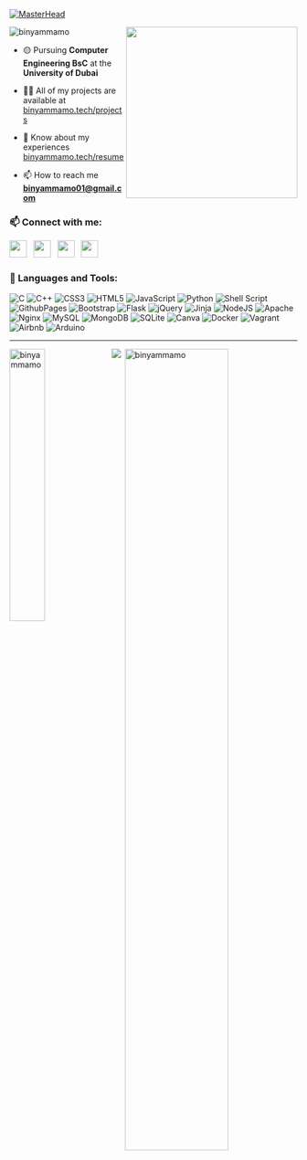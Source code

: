 [![MasterHead](https://media.licdn.com/dms/image/v2/D4D16AQHr3am38VS1Xg/profile-displaybackgroundimage-shrink_350_1400/profile-displaybackgroundimage-shrink_350_1400/0/1727264091404?e=1749686400&v=beta&t=zC5AAfKKMZrxEHSHFRpFGJio8LJD7_Y9lB_IQ2Qix4w)](https://rishavchanda.io)

[//]: # (<h1 align="center">Hi 👋, I'm Binyam Mamo</h1>)
[//]: # (<h3 align="center">A passionate Software Engineering student from Ethiopia</h3>)
<img align="right" width="300" src="https://user-images.githubusercontent.com/74038190/216644497-1951db19-8f3d-4e44-ac08-8e9d7e0d94a7.gif">

<p align="left"> <img src="https://komarev.com/ghpvc/?username=binyammamo&label=Profile%20views&color=0e75b6&style=flat" alt="binyammamo" /> </p>

- 🟡 Pursuing **Computer Engineering BsC** at the **University of Dubai**

- 👨‍💻 All of my projects are available at [binyammamo.tech/projects](binyammamo.tech/projects)

- 📃 Know about my experiences [binyammamo.tech/resume](binyammamo.tech/resume)

- 📫 How to reach me **binyammamo01@gmail.com**

<h3 align="left">📫 Connect with me:</h3>

[<img height="30px" src="https://images.icon-icons.com/2530/PNG/512/gmail_button_icon_151848.png" />](mailto:binyammamo01@gmail.com) &nbsp; [<img height="30px" src="https://images.icon-icons.com/2530/PNG/512/whatsapp_button_icon_151832.png" />](https://wa.me/971568784063) &nbsp; [<img height="30px" src="https://images.icon-icons.com/2530/PNG/512/telegram_button_icon_151837.png" />](#) &nbsp; [<img height="30px" src="https://images.icon-icons.com/2530/PNG/512/linkedin_button_icon_151847.png" />](https://www.linkedin.com/in/binyammamo)

<h3 align="left">🐍 Languages and Tools:</h3>

![C](https://img.shields.io/badge/c-%2300599C.svg?style=for-the-badge&logo=c&logoColor=white) ![C++](https://img.shields.io/badge/c++-%2300599C.svg?style=for-the-badge&logo=c%2B%2B&logoColor=white) ![CSS3](https://img.shields.io/badge/css3-%231572B6.svg?style=for-the-badge&logo=css3&logoColor=white) ![HTML5](https://img.shields.io/badge/html5-%23E34F26.svg?style=for-the-badge&logo=html5&logoColor=white) ![JavaScript](https://img.shields.io/badge/javascript-%23323330.svg?style=for-the-badge&logo=javascript&logoColor=%23F7DF1E) ![Python](https://img.shields.io/badge/python-3670A0?style=for-the-badge&logo=python&logoColor=ffdd54) ![Shell Script](https://img.shields.io/badge/shell_script-%23121011.svg?style=for-the-badge&logo=gnu-bash&logoColor=white) ![GithubPages](https://img.shields.io/badge/github%20pages-121013?style=for-the-badge&logo=github&logoColor=white) ![Bootstrap](https://img.shields.io/badge/bootstrap-%238511FA.svg?style=for-the-badge&logo=bootstrap&logoColor=white) ![Flask](https://img.shields.io/badge/flask-%23000.svg?style=for-the-badge&logo=flask&logoColor=white) ![jQuery](https://img.shields.io/badge/jquery-%230769AD.svg?style=for-the-badge&logo=jquery&logoColor=white) ![Jinja](https://img.shields.io/badge/jinja-white.svg?style=for-the-badge&logo=jinja&logoColor=black) ![NodeJS](https://img.shields.io/badge/node.js-6DA55F?style=for-the-badge&logo=node.js&logoColor=white) ![Apache](https://img.shields.io/badge/apache-%23D42029.svg?style=for-the-badge&logo=apache&logoColor=white) ![Nginx](https://img.shields.io/badge/nginx-%23009639.svg?style=for-the-badge&logo=nginx&logoColor=white) ![MySQL](https://img.shields.io/badge/mysql-%2300000f.svg?style=for-the-badge&logo=mysql&logoColor=white) ![MongoDB](https://img.shields.io/badge/MongoDB-%234ea94b.svg?style=for-the-badge&logo=mongodb&logoColor=white) ![SQLite](https://img.shields.io/badge/sqlite-%2307405e.svg?style=for-the-badge&logo=sqlite&logoColor=white) ![Canva](https://img.shields.io/badge/Canva-%2300C4CC.svg?style=for-the-badge&logo=Canva&logoColor=white) ![Docker](https://img.shields.io/badge/docker-%230db7ed.svg?style=for-the-badge&logo=docker&logoColor=white) ![Vagrant](https://img.shields.io/badge/vagrant-%231563FF.svg?style=for-the-badge&logo=vagrant&logoColor=white) ![Airbnb](https://img.shields.io/badge/Airbnb-%23ff5a5f.svg?style=for-the-badge&logo=Airbnb&logoColor=white) ![Arduino](https://img.shields.io/badge/-Arduino-00979D?style=for-the-badge&logo=Arduino&logoColor=white) 

<hr>
<p><img align="left" width="35%" src="https://github-readme-stats.vercel.app/api/top-langs?theme=transparent&hide_border=true&username=binyammamo&show_icons=true&locale=en&layout=compact" alt="binyammamo" /></p>
<p><img align="right" width="60%" src="https://github-readme-streak-stats.herokuapp.com/?theme=transparent&hide_border=true&user=binyammamo&" alt="binyammamo" /></p>


[![](https://leetcard.jacoblin.cool/BIN_01?theme=transparent&font=Fira%20Code&ext=activity)](https://leetcode.com/u/BIN_01/)

<!-- <p>&nbsp;<img align="right" width="60%" src="https://github-readme-stats.vercel.app/api?username=binyammamo&show_icons=true&locale=en" alt="binyammamo" /></p> -->
